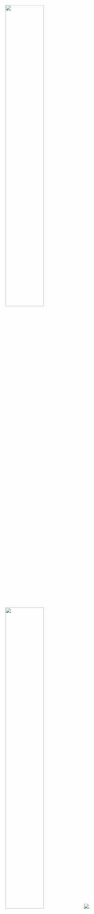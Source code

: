 <p algin="center">
    <img height="50%" width="auto" src ="https://github-readme-stats.vercel.app/api?username=ddaza18&show_icons=true&count_private=true&theme=darcula&hide_border=true&hide=issues,contribs&bg_color=00000000">
    <img height="50%" width="auto" src ="https://github-readme-stats.vercel.app/api/top-langs/?username=ddaza18&layout=compact&hide_border=true&theme=darcula&bg_color=00000000&langs_count=6&hide=jupyter%20notebook,tex,css,php&exclude_repo=Pacman-AI">
    <img src ="https://github-readme-streak-stats.herokuapp.com?user=ddaza18&theme=darcula&hide_border=true&background=FFFFFF00">
</p>
